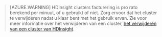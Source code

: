 

> [AZURE.WARNING] HDInsight clusters facturering is pro rato berekend per minuut, of u gebruikt of niet. Zorg ervoor dat het cluster te verwijderen nadat u klaar bent met het gebruik ervan. Zie voor meer informatie over het verwijderen van een cluster, [het verwijderen van een cluster van HDInsight](../articles/hdinsight/hdinsight-delete-cluster.md).

